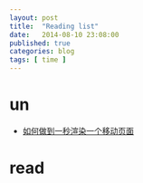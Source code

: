 ```yaml
---
layout: post
title:  "Reading list"
date:   2014-08-10 23:08:00
published: true
categories: blog
tags: [ time ]
---
```


# un

- [如何做到一秒渲染一个移动页面](https://github.com/cssmagic/blog/issues/20)

# read
